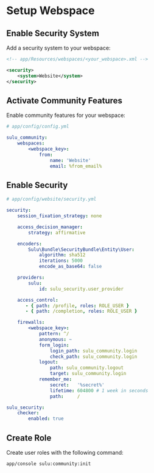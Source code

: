 # Setup Webspace

## Enable Security System

Add a security system to your webspace:

```xml
<!-- app/Resources/webspaces/<your_webspace>.xml -->

<security>
    <system>Website</system>
</security>
```

## Activate Community Features

Enable community features for your webspace:

```yml
# app/config/config.yml

sulu_community:
    webspaces:
        <webspace_key>:
            from:
                name: 'Website'
                email: %from_email%
```

## Enable Security

```yml 
# app/config/website/security.yml

security:
    session_fixation_strategy: none

    access_decision_manager:
        strategy: affirmative

    encoders:
        Sulu\Bundle\SecurityBundle\Entity\User:
            algorithm: sha512
            iterations: 5000
            encode_as_base64: false

    providers:
        sulu:
            id: sulu_security.user_provider

    access_control:
       - { path: /profile, roles: ROLE_USER }
       - { path: /completion, roles: ROLE_USER }

    firewalls:
        <webspace_key>:
            pattern: ^/
            anonymous: ~
            form_login:
                login_path: sulu_community.login
                check_path: sulu_community.login
            logout:
                path: sulu_community.logout
                target: sulu_community.login
            remember_me:
                secret:   '%secret%'
                lifetime: 604800 # 1 week in seconds
                path:     /

sulu_security:
    checker:
        enabled: true
```

## Create Role

Create user roles with the following command:

```bash
app/console sulu:community:init
```
